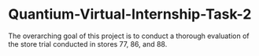 # Quantium-Virtual-Internship-Task-2
The overarching goal of this project is to conduct a thorough evaluation of the store trial conducted in stores 77, 86, and 88. 
